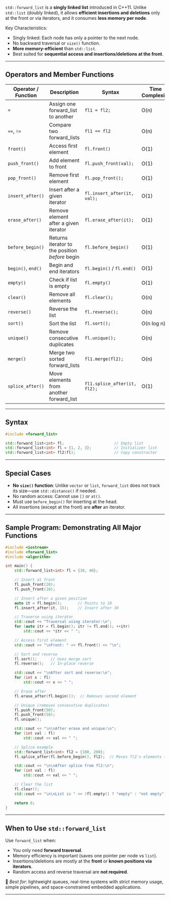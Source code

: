 `std::forward_list` is a **singly linked list** introduced in C++11. Unlike `std::list` (doubly linked), it allows **efficient insertions and deletions** only at the front or via iterators, and it consumes **less memory per node**.

Key Characteristics:
- Singly linked: Each node has only a pointer to the next node.
- No backward traversal or `size()` function.
- **More memory-efficient** than `std::list`.
- Best suited for **sequential access and insertions/deletions at the front**.

---
## Operators and Member Functions

|Operator / Function|Description|Syntax|Time Complexity|Example|
|---|---|---|---|---|
|`=`|Assign one forward_list to another|`fl1 = fl2;`|O(n)|`fl1 = fl2;`|
|`==`, `!=`|Compare two forward_lists|`fl1 == fl2`|O(n)|`if (fl1 != fl2)`|
|`front()`|Access first element|`fl.front()`|O(1)|`int x = fl.front();`|
|`push_front()`|Add element to front|`fl.push_front(val);`|O(1)|`fl.push_front(10);`|
|`pop_front()`|Remove first element|`fl.pop_front();`|O(1)|`fl.pop_front();`|
|`insert_after()`|Insert after a given iterator|`fl.insert_after(it, val);`|O(1)|`fl.insert_after(it, 20);`|
|`erase_after()`|Remove element after a given iterator|`fl.erase_after(it);`|O(1)|`fl.erase_after(it);`|
|`before_begin()`|Returns iterator to the position _before_ begin|`fl.before_begin()`|O(1)|`fl.insert_after(fl.before_begin(), 1);`|
|`begin()`, `end()`|Begin and end iterators|`fl.begin()` / `fl.end()`|O(1)|`for (auto it = fl.begin(); ...)`|
|`empty()`|Check if list is empty|`fl.empty()`|O(1)|`if (fl.empty())`|
|`clear()`|Remove all elements|`fl.clear();`|O(n)|`fl.clear();`|
|`reverse()`|Reverse the list|`fl.reverse();`|O(n)|`fl.reverse();`|
|`sort()`|Sort the list|`fl.sort();`|O(n log n)|`fl.sort();`|
|`unique()`|Remove consecutive duplicates|`fl.unique();`|O(n)|`fl.unique();`|
|`merge()`|Merge two sorted forward_lists|`fl1.merge(fl2);`|O(n)|`fl1.merge(fl2);`|
|`splice_after()`|Move elements from another forward_list|`fl1.splice_after(it, fl2);`|O(1)|`fl1.splice_after(it, fl2);`|

---
## Syntax

```cpp
#include <forward_list>

std::forward_list<int> fl;                      // Empty list
std::forward_list<int> fl = {1, 2, 3};          // Initializer list
std::forward_list<int> fl2(fl);                 // Copy constructor
```

---
## Special Cases

- **No `size()` function**: Unlike `vector` or `list`, `forward_list` does not track its size—use `std::distance()` if needed.
- No random access: Cannot use `[]` or `at()`.
- Must use `before_begin()` for inserting at the head.
- All insertions (except at the front) are **after** an iterator.

---
## Sample Program: Demonstrating All Major Functions

```cpp
#include <iostream>
#include <forward_list>
#include <algorithm>

int main() {
    std::forward_list<int> fl = {30, 40};

    // Insert at front
    fl.push_front(20);
    fl.push_front(10);

    // Insert after a given position
    auto it = fl.begin();       // Points to 10
    fl.insert_after(it, 15);    // Insert after 10

    // Traverse using iterator
    std::cout << "Traversal using iterator:\n";
    for (auto itr = fl.begin(); itr != fl.end(); ++itr)
        std::cout << *itr << " ";

    // Access first element
    std::cout << "\nFront: " << fl.front() << "\n";

    // Sort and reverse
    fl.sort();      // Uses merge sort
    fl.reverse();   // In-place reverse

    std::cout << "\nAfter sort and reverse:\n";
    for (int x : fl)
        std::cout << x << " ";

    // Erase after
    fl.erase_after(fl.begin());  // Removes second element

    // Unique (removes consecutive duplicates)
    fl.push_front(50);
    fl.push_front(50);
    fl.unique();

    std::cout << "\n\nAfter erase and unique:\n";
    for (int val : fl)
        std::cout << val << " ";

    // Splice example
    std::forward_list<int> fl2 = {100, 200};
    fl.splice_after(fl.before_begin(), fl2);  // Moves fl2's elements to front

    std::cout << "\n\nAfter splice from fl2:\n";
    for (int val : fl)
        std::cout << val << " ";

    // Clear the list
    fl.clear();
    std::cout << "\n\nList is " << (fl.empty() ? "empty" : "not empty") << "\n";

    return 0;
}
```

---
## When to Use `std::forward_list`

Use `forward_list` when:
- You only need **forward traversal**.
- Memory efficiency is important (saves one pointer per node vs `list`).
- Insertions/deletions are mostly at the **front** or **known positions via iterators**.    
- Random access and reverse traversal are **not required**.

📌 _Best for_: lightweight queues, real-time systems with strict memory usage, simple pipelines, and space-constrained embedded applications.

---